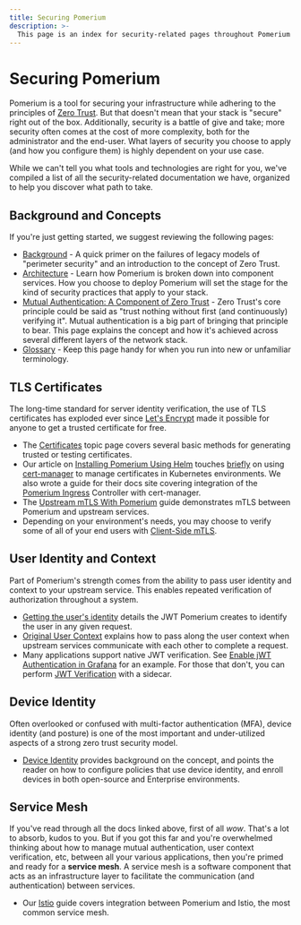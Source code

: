 ```yaml
---
title: Securing Pomerium
description: >-
  This page is an index for security-related pages throughout Pomerium's documentation.
---
```


# Securing Pomerium

Pomerium is a tool for securing your infrastructure while adhering to the principles of [Zero Trust](/docs/background.md#zero-trust). But that doesn't mean that your stack is "secure" right out of the box. Additionally, security is a battle of give and take; more security often comes at the cost of more complexity, both for the administrator and the end-user. What layers of security you choose to apply (and how you configure them) is highly dependent on your use case.

While we can't tell you what tools and technologies are right for you, we've compiled a list of all the security-related documentation we have, organized to help you discover what path to take.

## Background and Concepts

If you're just getting started, we suggest reviewing the following pages:

- [Background](/docs/background.md) - A quick primer on the failures of legacy models of "perimeter security" and an introduction to the concept of Zero Trust.
- [Architecture](/docs/architecture.md) - Learn how Pomerium is broken down into component services. How you choose to deploy Pomerium will set the stage for the kind of security practices that apply to your stack.
- [Mutual Authentication: A Component of Zero Trust](/docs/topics/mutual-auth.md) - Zero Trust's core principle could be said as "trust nothing without first (and continuously) verifying it". Mutual authentication is a big part of bringing that principle to bear. This page explains the concept and how it's achieved across several different layers of the network stack.
- [Glossary](/docs/glossary.md) - Keep this page handy for when you run into new or unfamiliar terminology.

## TLS Certificates

The long-time standard for server identity verification, the use of TLS certificates has exploded ever since [Let's Encrypt](https://letsencrypt.org/) made it possible for anyone to get a trusted certificate for free.

- The [Certificates](/docs/topics/certificates.md) topic page covers several basic methods for generating trusted or testing certificates.
- Our article on [Installing Pomerium Using Helm](/docs/k8s/helm.md) touches [briefly](/docs/k8s/helm.md#install-and-configure-cert-manager) on using [cert-manager](https://cert-manager.io/docs/) to manage certificates in Kubernetes environments. We also wrote a guide for their docs site covering integration of the [Pomerium Ingress](https://cert-manager.io/docs/tutorials/acme/pomerium-ingress/) Controller with cert-manager.
- The [Upstream mTLS With Pomerium](/guides/upstream-mtls.md) guide demonstrates mTLS between Pomerium and upstream services.
- Depending on your environment's needs, you may choose to verify some of all of your end users with [Client-Side mTLS](/guides/mtls.md).

## User Identity and Context

Part of Pomerium's strength comes from the ability to pass user identity and context to your upstream service. This enables repeated verification of authorization throughout a system.

- [Getting the user's identity](/docs/topics/getting-users-identity.md) details the JWT Pomerium creates to identify the user in any given request.
- [Original User Context](/docs/topics/original-request-context.md) explains how to pass along the user context when upstream services communicate with each other to complete a request.
- Many applications support native JWT verification. See [Enable jWT Authentication in Grafana](/guides/grafana.md#enable-jwt-authentication-in-grafana) for an example. For those that don't, you can perform [JWT Verification](/guides/jwt-verification.md) with a sidecar.


## Device Identity

Often overlooked or confused with multi-factor authentication (MFA), device identity (and posture) is one of the most important and under-utilized aspects of a strong zero trust security model.

- [Device Identity](/docs/topics/device-identity.md) provides background on the concept, and points the reader on how to configure policies that use device identity, and enroll devices in both open-source and Enterprise environments.

## Service Mesh

If you've read through all the docs linked above, first of all *wow*. That's a lot to absorb, kudos to you. But if you got this far and you're overwhelmed thinking about how to manage mutual authentication, user context verification, etc, between all your various applications, then you're primed and ready for a **service mesh**. A service mesh is a software component that acts as an infrastructure layer to facilitate the communication (and authentication) between services.

- Our [Istio](/guides/istio.md) guide covers integration between Pomerium and Istio, the most common service mesh.